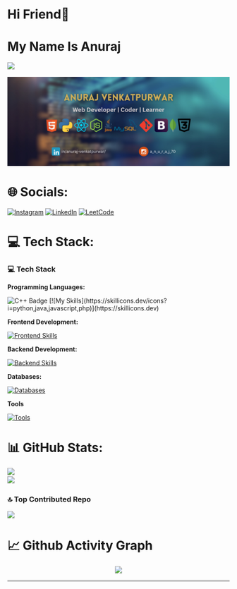 # Hi Friend👋

# My Name Is Anuraj

[![](https://visitcount.itsvg.in/api?id=Anuraj4&label=Profile%20Views&color=4&pretty=false)](https://visitcount.itsvg.in)

![image](https://github.com/Anuraj4/Anuraj4/blob/main/Anuraj%20Venkatpurwar%20(3).png)


<!--
**Anuraj4/Anuraj4** is a ✨ _special_ ✨ repository because its `README.md` (this file) appears on your GitHub profile.

Here are some ideas to get you started:

- 🔭 I’m currently working on ...
- 🌱 I’m currently learning ...
- 👯 I’m looking to collaborate on ...
- 🤔 I’m looking for help with ...
- 💬 Ask me about ...
- 📫 How to reach me: ...
- 😄 Pronouns: ...
- ⚡ Fun fact: ...
-->


# 🌐 Socials:

[![Instagram](https://skillicons.dev/icons?i=instagram)](https://instagram.com/a_n_u_r_a_j_70)
[![LinkedIn](https://skillicons.dev/icons?i=linkedin)](https://linkedin.com/in/anuraj-venkatpurwar)
[![LeetCode](https://skillicons.dev/icons?i=leetcode)](https://leetcode.com/u/anuraj3690/)


# 💻 Tech Stack:

### 💻 **Tech Stack**

**Programming Languages:**

<img src="https://img.shields.io/badge/C++-%2300599C.svg?style=for-the-badge&logo=c%2B%2B&logoColor=white" alt="C++ Badge" />
[![My Skills](https://skillicons.dev/icons?i=python,java,javascript,php)](https://skillicons.dev)

**Frontend Development:**

[![Frontend Skills](https://skillicons.dev/icons?i=html,css,bootstrap,tailwind,react)](https://skillicons.dev)

**Backend Development:**

[![Backend Skills](https://skillicons.dev/icons?i=nodejs,nestjs,nodemon)](https://skillicons.dev)

**Databases:**

[![Databases](https://skillicons.dev/icons?i=mysql,mongodb)](https://skillicons.dev)

**Tools**

[![Tools](https://skillicons.dev/icons?i=git,postman,figma,vscode,premiere)](https://skillicons.dev)

# 📊 GitHub Stats:
![](https://github-readme-stats.vercel.app/api?username=Anuraj4&theme=midnight-purple&hide_border=false&include_all_commits=true&count_private=false)<br/>
![](https://github-readme-streak-stats.herokuapp.com/?user=Anuraj4&theme=midnight-purple&hide_border=false)<br/>

### 🔝 Top Contributed Repo
![](https://github-contributor-stats.vercel.app/api?username=Anuraj4&limit=5&theme=dark&combine_all_yearly_contributions=true)

# 📈 Github Activity Graph

<div><p align="center"><img src="https://github-readme-activity-graph.vercel.app/graph?username=Anuraj4&bg_color=1A1B27&color=70A5FD&line=70A5FD&point=38BDAE&area=true&hide_border=false" /></p></div>

---
<!-- Proudly created with GPRM ( https://gprm.itsvg.in ) -->
